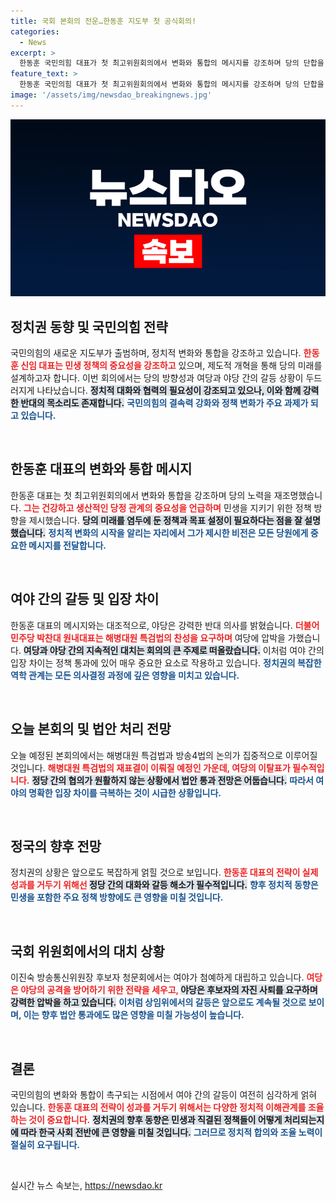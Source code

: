 ```yaml
---
title: 국회 본회의 전운…한동훈 지도부 첫 공식회의!
categories:
  - News
excerpt: >
  한동훈 국민의힘 대표가 첫 최고위원회의에서 변화와 통합의 메시지를 강조하며 당의 단합을 촉구했다. 야당은 해병대원 특검법 찬성을 촉구하며 갈등이 심화되는 가운데, 국회 본회의에서 중대한 법안 재표결이 예정되어 있다.
feature_text: >
  한동훈 국민의힘 대표가 첫 최고위원회의에서 변화와 통합의 메시지를 강조하며 당의 단합을 촉구했다. 야당은 해병대원 특검법 찬성을 촉구하며 갈등이 심화되는 가운데, 국회 본회의에서 중대한 법안 재표결이 예정되어 있다.
image: '/assets/img/newsdao_breakingnews.jpg'
---
```


<p><img src="/assets/img/newsdao_breakingnews.jpg" alt="bookingtag 속보" /></p>

<h2 data-ke-size="size26">정치권 동향 및 국민의힘 전략</h2>

<p data-ke-size="size16">국민의힘의 새로운 지도부가 출범하며, 정치적 변화와 통합을 강조하고 있습니다. <b><span style="color: #ee2323;">한동훈 신임 대표는 민생 정책의 중요성을 강조하고</span></b> 있으며, 제도적 개혁을 통해 당의 미래를 설계하고자 합니다. 이번 회의에서는 당의 방향성과 여당과 야당 간의 갈등 상황이 두드러지게 나타났습니다. <b><span style="background-color: #21538527;">정치적 대화와 협력의 필요성이 강조되고 있으나, 이와 함께 강력한 반대의 목소리도 존재합니다.</span></b> <b><span style="color: #1a5490;">국민의힘의 결속력 강화와 정책 변화가 주요 과제가 되고 있습니다.</span></b></p>

<p data-ke-size="size16">&nbsp;</p>

<h2 data-ke-size="size26">한동훈 대표의 변화와 통합 메시지</h2>

<p data-ke-size="size16">한동훈 대표는 첫 최고위원회의에서 변화와 통합을 강조하며 당의 노력을 재조명했습니다. <b><span style="color: #ee2323;">그는 건강하고 생산적인 당정 관계의 중요성을 언급하며</span></b> 민생을 지키기 위한 정책 방향을 제시했습니다. <b><span style="background-color: #21538527;">당의 미래를 염두에 둔 정책과 목표 설정이 필요하다는 점을 잘 설명했습니다.</span></b> <b><span style="color: #1a5490;">정치적 변화의 시작을 알리는 자리에서 그가 제시한 비전은 모든 당원에게 중요한 메시지를 전달합니다.</span></b></p>

<p data-ke-size="size16">&nbsp;</p>

<h2 data-ke-size="size26">여야 간의 갈등 및 입장 차이</h2>

<p data-ke-size="size16">한동훈 대표의 메시지와는 대조적으로, 야당은 강력한 반대 의사를 밝혔습니다. <b><span style="color: #ee2323;">더불어민주당 박찬대 원내대표는 해병대원 특검법의 찬성을 요구하며</span></b> 여당에 압박을 가했습니다. <b><span style="background-color: #21538527;">여당과 야당 간의 지속적인 대치는 회의의 큰 주제로 떠올랐습니다.</span></b> 이처럼 여야 간의 입장 차이는 정책 통과에 있어 매우 중요한 요소로 작용하고 있습니다. <b><span style="color: #1a5490;">정치권의 복잡한 역학 관계는 모든 의사결정 과정에 깊은 영향을 미치고 있습니다.</span></b></p>

<p data-ke-size="size16">&nbsp;</p>

<h2 data-ke-size="size26">오늘 본회의 및 법안 처리 전망</h2>

<p data-ke-size="size16">오늘 예정된 본회의에서는 해병대원 특검법과 방송4법의 논의가 집중적으로 이루어질 것입니다. <b><span style="color: #ee2323;">해병대원 특검법의 재표결이 이뤄질 예정인 가운데, <b>여당의 이탈표가 필수적입니다.</b></span></b> <b><span style="background-color: #21538527;">정당 간의 협의가 원활하지 않는 상황에서 법안 통과 전망은 어둡습니다.</span></b> <b><span style="color: #1a5490;">따라서 여야의 명확한 입장 차이를 극복하는 것이 시급한 상황입니다.</span></b></p>

<p data-ke-size="size16">&nbsp;</p>

<h2 data-ke-size="size26">정국의 향후 전망</h2>

<p data-ke-size="size16">정치권의 상황은 앞으로도 복잡하게 얽힐 것으로 보입니다. <b><span style="color: #ee2323;">한동훈 대표의 전략이 실제 성과를 거두기 위해선 </span></b><b><span style="background-color: #21538527;">정당 간의 대화와 갈등 해소가 필수적입니다.</span></b> <b><span style="color: #1a5490;">향후 정치적 동향은 민생을 포함한 주요 정책 방향에도 큰 영향을 미칠 것입니다.</span></b></p>

<p data-ke-size="size16">&nbsp;</p>

<h2 data-ke-size="size26">국회 위원회에서의 대치 상황</h2>

<p data-ke-size="size16">이진숙 방송통신위원장 후보자 청문회에서는 여야가 첨예하게 대립하고 있습니다. <b><span style="color: #ee2323;">여당은 야당의 공격을 방어하기 위한 전략을 세우고, </span></b><b><span style="background-color: #21538527;">야당은 후보자의 자진 사퇴를 요구하며 강력한 압박을 하고 있습니다.</span></b> <b><span style="color: #1a5490;">이처럼 상임위에서의 갈등은 앞으로도 계속될 것으로 보이며, 이는 향후 법안 통과에도 많은 영향을 미칠 가능성이 높습니다.</span></b></p>

<p data-ke-size="size16">&nbsp;</p>

<h2 data-ke-size="size26">결론</h2>

<p data-ke-size="size16">국민의힘의 변화와 통합이 촉구되는 시점에서 여야 간의 갈등이 여전히 심각하게 얽혀 있습니다. <b><span style="color: #ee2323;">한동훈 대표의 전략이 성과를 거두기 위해서는 다양한 정치적 이해관계를 조율하는 것이 중요합니다.</span></b> <b><span style="background-color: #21538527;">정치권의 향후 동향은 민생과 직결된 정책들이 어떻게 처리되는지에 따라 한국 사회 전반에 큰 영향을 미칠 것입니다.</span></b> <b><span style="color: #1a5490;">그러므로 정치적 합의와 조율 노력이 절실히 요구됩니다.</span></b></p>

<p data-ke-size="size16">&nbsp;</p>
실시간 뉴스 속보는, <a href="https://newsdao.kr" rel="dofollow">https://newsdao.kr</a>


